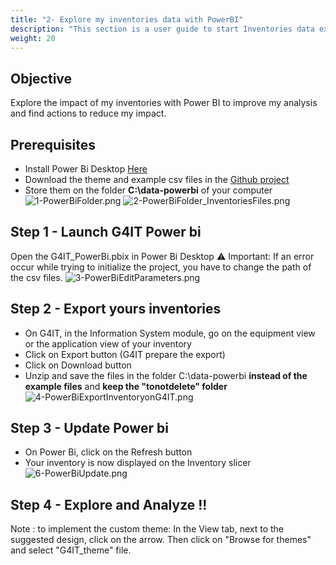 ```yaml
---
title: "2- Explore my inventories data with PowerBI"
description: "This section is a user guide to start Inventories data exploration with PowerBI"
weight: 20
---
```


## Objective
Explore the impact of my inventories with Power BI to improve my analysis and find actions to reduce my impact.

## Prerequisites
- Install Power Bi Desktop [Here](https://powerbi.microsoft.com/fr-fr/downloads/)
- Download the theme and example csv files in the [Github project](https://github.com/G4ITTeam/data-visualization-powerbi)
- Store them on the folder **C:\data-powerbi** of your computer
![1-PowerBiFolder.png](../images/1-PowerBiFolder.png) ![2-PowerBiFolder_InventoriesFiles.png](../images/2-PowerBiFolder_InventoriesFiles.png)

## Step 1 - Launch G4IT Power bi
Open the G4IT_PowerBi.pbix in Power Bi Desktop
⚠ Important: If an error occur while trying to initialize the project, you have to change the path of the csv files.
![3-PowerBiEditParameters.png](../images/3-PowerBiEditParameters.png)

## Step 2 - Export yours inventories 
- On G4IT, in the Information System module, go on the equipment view or the application view of your inventory
- Click on Export button (G4IT prepare the export)
- Click on Download button
- Unzip and save the files in the folder C:\data-powerbi **instead of the example files** and **keep the "tonotdelete" folder**  
![4-PowerBiExportInventoryonG4IT.png](../images/4-PowerBiExportInventoryonG4IT.png)

## Step 3 - Update Power bi
- On Power Bi, click on the Refresh button
- Your inventory is now displayed on the Inventory slicer
![6-PowerBiUpdate.png](../images/5-PowerBiUpdate.png)

## Step 4 - Explore and Analyze !! 

Note : to implement the custom theme: In the View tab, next to the suggested design, click on the arrow. Then click on "Browse for themes" and select "G4IT_theme" file. 

